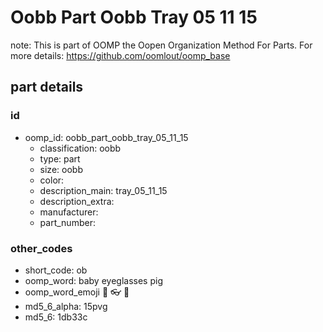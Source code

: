 # Oobb Part Oobb Tray 05 11 15  

note: This is part of OOMP the Oopen Organization Method For Parts. For more details: https://github.com/oomlout/oomp_base

##  part details





### id
* oomp_id: oobb_part_oobb_tray_05_11_15
  * classification: oobb
  * type: part
  * size: oobb
  * color: 
  * description_main: tray_05_11_15
  * description_extra: 
  * manufacturer: 
  * part_number: 

### other_codes
* short_code: ob
* oomp_word: baby eyeglasses pig
* oomp_word_emoji :baby: :eyeglasses: :pig:
* md5_6_alpha: 15pvg
* md5_6: 1db33c